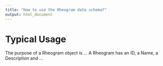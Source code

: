 ```yaml
---
title: "How to use the Rheogram data schema?"
output: html_document
---
```


Typical Usage
===
The purpose of a Rheogram object is ...
A Rheogram has an ID, a Name, a Description and ...


